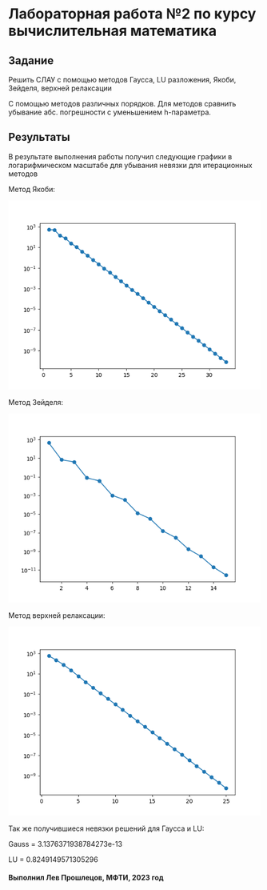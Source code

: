 
# Лабораторная работа №2 по курсу вычислительная математика

## Задание

Решить СЛАУ c помощью методов Гаусса, LU разложения, Якоби, Зейделя, верхней релаксации

С помощью методов различных порядков. Для методов сравнить убывание абс. погрешности с уменьшением h-параметра.

## Результаты

В результате выполнения работы получил следующие графики в логарифмическом масштабе для убывания невязки для итерационных методов

Метод Якоби:

![alt text](images/jacobi.png) 

Метод Зейделя:

![alt text](images/seidel.png)

Метод верхней релаксации:

![alt text](images/relaxation.png)

Так же получившиеся невязки решений для Гаусса и LU:

Gauss = 3.1376371938784273e-13

LU = 0.8249149571305296

#### Выполнил Лев Прошлецов, МФТИ, 2023 год
